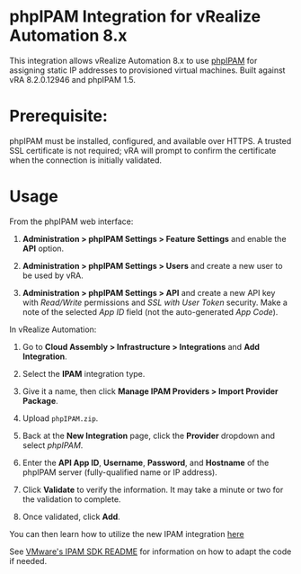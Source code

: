 phpIPAM Integration for vRealize Automation 8.x
============

This integration allows vRealize Automation 8.x to use [phpIPAM](https://phpipam.net) for assigning static IP addresses to provisioned virtual machines. Built against vRA 8.2.0.12946 and phpIPAM 1.5.

Prerequisite:
===============

phpIPAM must be installed, configured, and available over HTTPS. A trusted SSL certificate is not required; vRA will prompt to confirm the certificate when the connection is initially validated.

Usage
===============

From the phpIPAM web interface:

1. **Administration > phpIPAM Settings > Feature Settings** and enable the **API** option.

2. **Administration > phpIPAM Settings > Users** and create a new user to be used by vRA.

3. **Administration > phpIPAM Settings > API** and create a new API key with *Read/Write* permissions and *SSL with User Token* security. Make a note of the selected *App ID* field (not the auto-generated *App Code*).

In vRealize Automation:

1. Go to **Cloud Assembly > Infrastructure > Integrations** and **Add Integration**.

2. Select the **IPAM** integration type.

3. Give it a name, then click **Manage IPAM Providers > Import Provider Package**.

4. Upload `phpIPAM.zip`.

5. Back at the **New Integration** page, click the **Provider** dropdown and select *phpIPAM*.

6. Enter the **API App ID**, **Username**, **Password**, and **Hostname** of the phpIPAM server (fully-qualified name or IP address).

7. Click **Validate** to verify the information. It may take a minute or two for the validation to complete.

8. Once validated, click **Add**.

You can then learn how to utilize the new IPAM integration [here](https://docs.vmware.com/en/vRealize-Automation/8.2/Using-and-Managing-Cloud-Assembly/GUID-9AE32BD7-2D1B-4FEE-881F-A0EDE5907D10.html)

See [VMware's IPAM SDK README](README_VMware.md) for information on how to adapt the code if needed.
